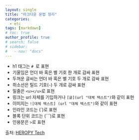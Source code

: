 ```yaml
---
layout: single
title: "마크다운 문법 정리"
categories:
  - etc
tags: [markdown]
# toc: true
author_profile: true
# search: false
# sidebar:
#   - nav: "docs"
---
```

- h1 태그는 `# `로 표현
- 기울임은 언더 바 혹은 별 기호 한 개로 감싸 표현
- 두꺼운 글씨는 언더 바 혹은 별 기호 두 개로 감싸 표현
- 취소선은 틸드 기호(`~`) 두 개로 감싸 표현
- 밀줄은 `<u></u>`로 표현
- 링크는 url 자체를 기입하거나 `[글](url "대체 텍스트")`와 같이 표현
- 이미지는 `![대체 텍스트] (url "대체 텍스트")`와 같이 표현
- 인라인 코드는 (`)로 표현
- 블록 단위 코드는 (```)로 표현
- 인용문은 `>`로 표현

출처: [HEROPY Tech](https://heropy.blog/2017/09/30/markdown/ "HEROPY Tech로 이동")